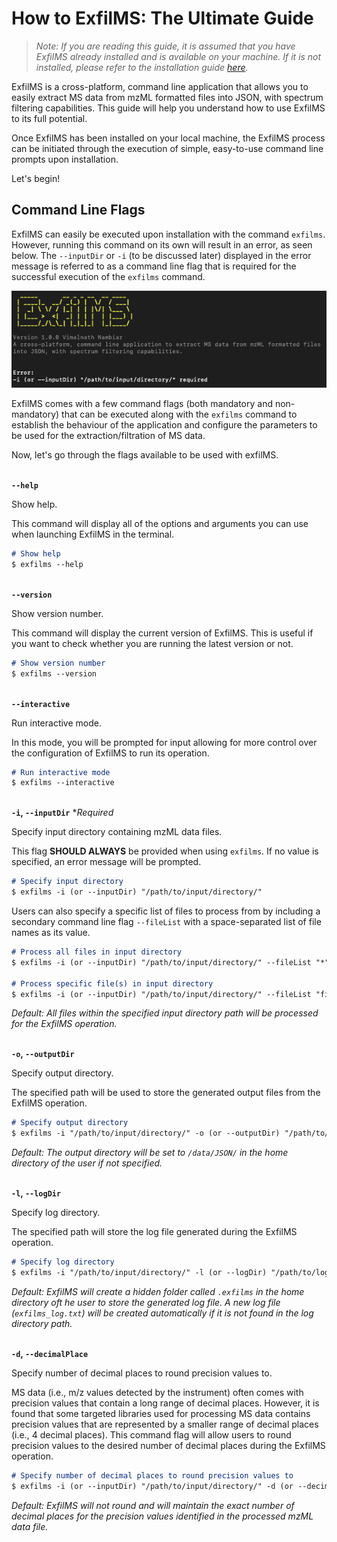 # How to ExfilMS: The Ultimate Guide

> *Note: If you are reading this guide, it is assumed that you have ExfilMS already installed and is available on your machine. If it is not installed, please refer to the installation guide [here](../README.md#installation).*

ExfilMS is a cross-platform, command line application that allows you to easily extract MS data from mzML formatted files into JSON, with spectrum filtering capabilities. This guide will help you understand how to use ExfilMS to its full potential. 

Once ExfilMS has been installed on your local machine, the ExfilMS process can be initiated through the execution of simple, easy-to-use command line prompts upon installation.

Let's begin!

## Command Line Flags

ExfilMS can easily be executed upon installation with the command `exfilms`. However, running this command on its own will result in an error, as seen below. The `--inputDir` or `-i` (to be discussed later) displayed in the error message is referred to as a command line flag that is required for the successful execution of the `exfilms` command.

![launch-error](../img/err/launch.png)

ExfilMS comes with a few command flags (both mandatory and non-mandatory) that can be executed along with the `exfilms` command to establish the behaviour of the application and configure the parameters to be used for the extraction/filtration of MS data. 

Now, let's go through the flags available to be used with exfilMS. 

<br> **`--help`**

Show help. 

This command will display all of the options and arguments you can use when launching ExfilMS in the terminal.

```md
# Show help
$ exfilms --help
```

<br> **`--version`**

Show version number. 

This command will display the current version of ExfilMS. This is useful if you want to check whether you are running the latest version or not.

```md
# Show version number
$ exfilms --version
```

<br> **`--interactive`**

Run interactive mode. 

In this mode, you will be prompted for input allowing for more control over the configuration of ExfilMS to run its operation. 

```md
# Run interactive mode
$ exfilms --interactive
```

<br> **`-i`, `--inputDir`** **Required*

Specify input directory containing mzML data files. 

This flag **SHOULD ALWAYS** be provided when using `exfilms`. If no value is specified, an error message will be prompted.

```md
# Specify input directory
$ exfilms -i (or --inputDir) "/path/to/input/directory/" 
```

Users can also specify a specific list of files to process from by including a secondary command line flag `--fileList` with a space-separated list of file names as its value.

```md
# Process all files in input directory
$ exfilms -i (or --inputDir) "/path/to/input/directory/" --fileList "*"

# Process specific file(s) in input directory
$ exfilms -i (or --inputDir) "/path/to/input/directory/" --fileList "file1.mzML" "file2.mzML" "file3.mzML"
```

*Default: All files within the specified input directory path will be processed for the ExfilMS operation.*

<br> **`-o`, `--outputDir`**

Specify output directory. 

The specified path will be used to store the generated output files from the ExfilMS operation.

```md
# Specify output directory
$ exfilms -i "/path/to/input/directory/" -o (or --outputDir) "/path/to/output/directory/"
```

*Default: The output directory will be set to `/data/JSON/` in the home directory of the user if not specified.*

<br> **`-l`, `--logDir`**

Specify log directory.

The specified path will store the log file generated during the ExfilMS operation.

```md
# Specify log directory
$ exfilms -i "/path/to/input/directory/" -l (or --logDir) "/path/to/log/directory/"
```

*Default: ExfilMS will create a hidden folder called `.exfilms` in the home directory oft he user to store the generated log file. A new log file (`exfilms_log.txt`) will be created automatically if it is not found in the log directory path.*

<br> **`-d`, `--decimalPlace`**

Specify number of decimal places to round precision values to. 

MS data (i.e., m/z values detected by the instrument) often comes with precision values that contain a long range of decimal places. However, it is found that some targeted libraries used for processing MS data contains precision values that are represented by a smaller range of decimal places (i.e., 4 decimal places). This command flag will allow users to round precision values to the desired number of decimal places during the ExfilMS operation. 

```md
# Specify number of decimal places to round precision values to
$ exfilms -i (or --inputDir) "/path/to/input/directory/" -d (or --decimalPlace) <number>
```

*Default: ExfilMS will not round and will maintain the exact number of decimal places for the precision values identified in the processed mzML data file.*

<!-- URLs used in the markdown document-->
[nodejs-url]: https://nodejs.org/en/download/